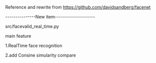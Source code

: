 Reference and rewrite from https://github.com/davidsandberg/facenet

---------------New item--------------------

src/facevalid_real_time.py

main feature

1.RealTime face recognition

2.add Consine simularity compare